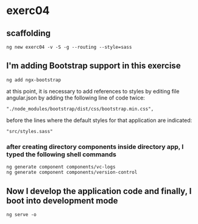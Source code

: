 # exerc04

## scaffolding

```shell
ng new exerc04 -v -S -g --routing --style=sass
```

## I'm adding Bootstrap support in this exercise

```shell
ng add ngx-bootstrap
```

at this point, it is necessary to add references to styles by editing file angular.json by adding the following line of code twice:

```text
"./node_modules/bootstrap/dist/css/bootstrap.min.css",
```

before the lines where the default styles for that application are indicated:

```text
"src/styles.sass"
```

### after creating directory components inside directory app, I typed the following shell commands

```shell
ng generate component components/vc-logs
ng generate component components/version-control
```

## Now I develop the application code and finally, I boot into development mode

```shell
ng serve -o
```
